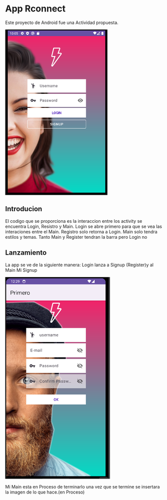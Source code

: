 # App Rconnect

Este proyecto de Android fue una Actividad propuesta.

![Login2 activity](app/img/login.png)
## Introducion
El codigo que se proporciona es la interaccion entre los activity se
encuentra Login, Resistro y Main. Login se abre primero para que se vea
las interaciones entre el Main. Registro solo retorna a Login. Main solo
tendra estilos y temas. Tanto Main y Register tendran la barra pero
Login no
## Lanzamiento
La app se ve de la siguiente manera:
Login lanza a Signup (Register)y al Main
Mi Signup

![Login2_activity](app/img/Register.PNG)

Mi Main esta en Proceso de terminarlo una vez que se termine se insertara
la imagen de lo que hace.(en Proceso)
